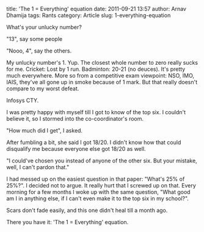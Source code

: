 title: 'The 1 = Everything' equation
date: 2011-09-21 13:57
author: Arnav Dhamija
tags: Rants
category: Article
slug: 1-everything-equation

What's your unlucky number?  

"13", say some people  

"Nooo, 4", say the others.  

My unlucky number's 1. Yup.  The closest whole number to zero really sucks for
me. Cricket: Lost by 1 run. Badminton: 20-21 (no deuces). It's pretty much
everywhere. More so from a competitive exam viewpoint: NSO, IMO, IAIS, they've
all gone up in smoke because of 1 mark. But that really doesn't compare to my
worst defeat.  

Infosys CTY.  

I was pretty happy with myself till I got to know of the top six. I couldn't
believe it, so I stormed into the co-coordinator's room.  

"How much did I get", I asked.  

After fumbling a bit, she said I got 18/20. I didn't know how that could
disqualify me because everyone else got 18/20 as well.  

"I could've chosen you instead of anyone of the other six. But your mistake,
well, I can't pardon that."  

I had messed up on the easiest question in that paper: "What's 25% of 25%?". I
decided not to argue. It really hurt that I screwed up on that. Every morning
for a few months I woke up with the same question, "What good am I in anything
else, if I can't even make it to the top six in my school?".  

Scars don't fade easily, and this one didn't heal till a month ago.  

There you have it: 'The 1 = Everything' equation.
